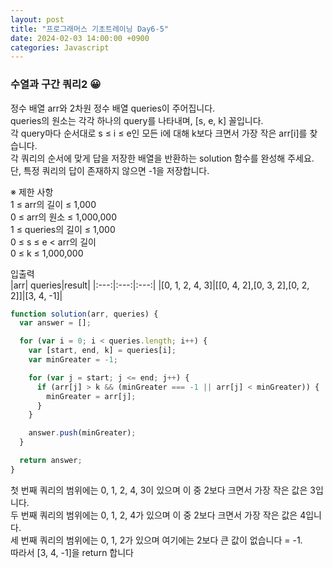 ```yaml
---
layout: post
title: "프로그래머스 기초트레이닝 Day6-5"
date: 2024-02-03 14:00:00 +0900
categories: Javascript
---
```


### 수열과 구간 쿼리2 😀

정수 배열 arr와 2차원 정수 배열 queries이 주어집니다. <br>
queries의 원소는 각각 하나의 query를 나타내며, [s, e, k] 꼴입니다.<br>
각 query마다 순서대로 s ≤ i ≤ e인 모든 i에 대해 k보다 크면서 가장 작은 arr[i]를 찾습니다.<br>
각 쿼리의 순서에 맞게 답을 저장한 배열을 반환하는 solution 함수를 완성해 주세요.<br>
단, 특정 쿼리의 답이 존재하지 않으면 -1을 저장합니다.<br>

※ 제한 사항<br>
1 ≤ arr의 길이 ≤ 1,000<br>
0 ≤ arr의 원소 ≤ 1,000,000<br>
1 ≤ queries의 길이 ≤ 1,000<br>
0 ≤ s ≤ e < arr의 길이<br>
0 ≤ k ≤ 1,000,000<br>

입출력 <br>
|arr| queries|result|
|:---:|:---:|:---:|
|[0, 1, 2, 4, 3]|[[0, 4, 2],[0, 3, 2],[0, 2, 2]]|[3, 4, -1]|

```javascript
function solution(arr, queries) {
  var answer = [];

  for (var i = 0; i < queries.length; i++) {
    var [start, end, k] = queries[i];
    var minGreater = -1;

    for (var j = start; j <= end; j++) {
      if (arr[j] > k && (minGreater === -1 || arr[j] < minGreater)) {
        minGreater = arr[j];
      }
    }

    answer.push(minGreater);
  }

  return answer;
}
```

첫 번째 쿼리의 범위에는 0, 1, 2, 4, 3이 있으며 이 중 2보다 크면서 가장 작은 값은 3입니다.<br>
두 번째 쿼리의 범위에는 0, 1, 2, 4가 있으며 이 중 2보다 크면서 가장 작은 값은 4입니다.<br>
세 번째 쿼리의 범위에는 0, 1, 2가 있으며 여기에는 2보다 큰 값이 없습니다 = -1.<br>
따라서 [3, 4, -1]을 return 합니다<br>
